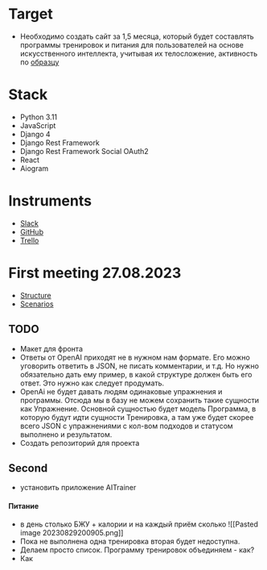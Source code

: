 # Target
- Необходимо создать сайт за 1,5 месяца, который будет составлять программы тренировок и питания для пользователей на основе искусственного интеллекта, учитывая их телосложение, активность по [образцу](https://tvoytrener.com/www/index.html)

# Stack
- Python 3.11
- JavaScript
- Django 4
- Django Rest Framework
- Django Rest Framework Social OAuth2
- React
- Aiogram
# Instruments
- [Slack](https://slack.com/)
- [GitHub](https://github.com/)
- [Trello](https://trello.com/)
# First meeting 27.08.2023
- [Structure](structure.md)
- [Scenarios](user_stories.md)
## TODO
- Макет для фронта
- Ответы от OpenAI приходят не в нужном нам формате. Его можно уговорить ответить в JSON, не писать комментарии, и т.д. Но нужно обязательно дать ему пример, в какой структуре должен быть его ответ. Это нужно как следует продумать.
- OpenAi не будет давать людям одинаковые упражнения и программы. Отсюда мы в базу не можем сохранить такие сущности как Упражнение. Основной сущностью будет модель Программа, в которую будут идти сущности Тренировка, а там уже будет скорее всего JSON с упражнениями с кол-вом подходов и статусом выполнено и результатом.
- Создать репозиторий для проекта

## Second
- установить приложение AITrainer

#### Питание
- в день столько БЖУ + калории и на каждый приём сколько
 ![[Pasted image 20230829200905.png]]
 - Пока не выполнена одна тренировка вторая будет недоступна.
 - Делаем просто список. Программу тренировок объединяем - как?
 - Как 